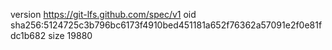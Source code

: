 version https://git-lfs.github.com/spec/v1
oid sha256:5124725c3b796bc6173f4910bed451181a652f76362a57091e2f0e81fdc1b682
size 19880
